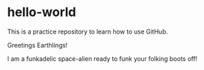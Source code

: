 # hello-world
This is a practice repository to learn how to use GitHub.

Greetings Earthlings!

I am a funkadelic space-alien ready to funk your folking boots off!

